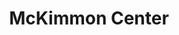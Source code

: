 ---
events:
- building: McKimmon Center
  categories: mckimmon-center
  description: Chancellor Bruce Poulton instituted the annual Brotherhood Dinner to
    honor African Americans who have made important contributions to the nation and
    the world. The annual dinner continued for more than 25 years, and honorees included
    John Hope Franklin, Gwendolyn Brooks, C. T. Vivian, Julian Bond, and John Lewis.
    In 1978, there may have been an earlier brotherhood dinner honoring Samual Nesbritt.
  event_decade: '1980'
  event_id: '18'
  excerpt: Chancellor Bruce Poulton instituted the annual Brotherhood Dinner to honor
    African Americans who have made important contributions to the nation and the
    world. The annual dinner continued for more than 25 years, and honorees included
    John Hope Franklin, Gwendolyn Brooks, C. T. Vivian, Julian Bond, and John Lewis.
    In 1978, there may have been an earlier brotherhood dinner honoring Samual Nesbritt.
  image id (orig): ua023_024-001-bx0016-031-001
  image_caption: Chancellor Joab Thomas
  image_id: ua023_024-001-bx0016-031-001
  image_link: https://d.lib.ncsu.edu/collections/catalog/ua023_024-001-bx0016-031-001
  start_date: 12/08/1982
  title: First Annual Brotherhood Dinner
  year: '1982'
lat: '35.782715'
layout: post
lng: '-78.68512'
order: 19
permalink: places/mckimmon-center/
place: mckimmon-center
route:
  code: Ok
  routes:
  - distance: 5191.029
    duration: 3661.656
    geometry:
      coordinates:
      - - -78.685314
        - 35.782384
      - - -78.685292
        - 35.782376
      - - -78.685463
        - 35.782082
      - - -78.685275
        - 35.782003
      - - -78.685153
        - 35.781972
      - - -78.685054
        - 35.78196
      - - -78.684924
        - 35.781951
      - - -78.684788
        - 35.781956
      - - -78.6846
        - 35.781955
      - - -78.68449
        - 35.78194
      - - -78.684288
        - 35.781903
      - - -78.684261
        - 35.781896
      - - -78.684246
        - 35.781939
      - - -78.684215
        - 35.781961
      - - -78.684105
        - 35.782108
      - - -78.683879
        - 35.782292
      - - -78.683736
        - 35.782447
      - - -78.683732
        - 35.782469
      - - -78.68372
        - 35.782484
      - - -78.683699
        - 35.782493
      - - -78.683666
        - 35.78254
      - - -78.684016
        - 35.782774
      - - -78.684155
        - 35.782867
      - - -78.684343
        - 35.782994
      - - -78.684377
        - 35.783017
      - - -78.684432
        - 35.783063
      - - -78.684492
        - 35.783119
      - - -78.684543
        - 35.783172
      - - -78.684596
        - 35.783232
      - - -78.684623
        - 35.783285
      - - -78.684664
        - 35.783346
      - - -78.684706
        - 35.783389
      - - -78.684761
        - 35.783427
      - - -78.684773
        - 35.783435
      - - -78.685009
        - 35.783528
      - - -78.685442
        - 35.783703
      - - -78.685535
        - 35.783542
      - - -78.685625
        - 35.783385
      - - -78.686731
        - 35.783823
      - - -78.686945
        - 35.783907
      - - -78.686984
        - 35.783922
      - - -78.687076
        - 35.783956
      - - -78.687074
        - 35.784024
      - - -78.687066
        - 35.78432
      - - -78.687052
        - 35.784799
      - - -78.687051
        - 35.784839
      - - -78.68705
        - 35.784923
      - - -78.687045
        - 35.785061
      - - -78.687199
        - 35.785044
      - - -78.687554
        - 35.785002
      - - -78.687767
        - 35.784976
      - - -78.689042
        - 35.784818
      - - -78.68945
        - 35.784767
      - - -78.689481
        - 35.784763
      - - -78.689636
        - 35.784746
      - - -78.689941
        - 35.784709
      - - -78.69018
        - 35.78468
      - - -78.690275
        - 35.784669
      - - -78.690512
        - 35.784641
      - - -78.690832
        - 35.784602
      - - -78.691318
        - 35.784544
      - - -78.691457
        - 35.784527
      - - -78.691825
        - 35.784483
      - - -78.692368
        - 35.784417
      - - -78.692714
        - 35.784377
      - - -78.692968
        - 35.784348
      - - -78.693388
        - 35.784299
      - - -78.693609
        - 35.784274
      - - -78.693645
        - 35.78427
      - - -78.693813
        - 35.784251
      - - -78.693911
        - 35.78424
      - - -78.694025
        - 35.784225
      - - -78.694398
        - 35.784176
      - - -78.69459
        - 35.784151
      - - -78.695162
        - 35.784067
      - - -78.695328
        - 35.784046
      - - -78.696684
        - 35.783866
      - - -78.697191
        - 35.783803
      - - -78.697769
        - 35.783736
      - - -78.698047
        - 35.783708
      - - -78.69829
        - 35.783693
      - - -78.698585
        - 35.783696
      - - -78.698784
        - 35.783707
      - - -78.698902
        - 35.783719
      - - -78.69898
        - 35.783726
      - - -78.699117
        - 35.783744
      - - -78.699247
        - 35.783766
      - - -78.69938
        - 35.783791
      - - -78.699506
        - 35.783818
      - - -78.700013
        - 35.78397
      - - -78.70098
        - 35.78427
      - - -78.701658
        - 35.784485
      - - -78.701894
        - 35.78456
      - - -78.703216
        - 35.785003
      - - -78.703253
        - 35.785015
      - - -78.70339
        - 35.785061
      - - -78.703356
        - 35.785144
      - - -78.70334
        - 35.78518
      - - -78.70322
        - 35.785472
      - - -78.703129
        - 35.785759
      - - -78.703085
        - 35.785948
      - - -78.703057
        - 35.786124
      - - -78.70304
        - 35.786348
      - - -78.703044
        - 35.786595
      - - -78.703048
        - 35.786658
      - - -78.703059
        - 35.786847
      - - -78.7031
        - 35.787141
      - - -78.703135
        - 35.787284
      - - -78.703174
        - 35.787408
      - - -78.703231
        - 35.787548
      - - -78.703264
        - 35.787624
      - - -78.703287
        - 35.787675
      - - -78.703302
        - 35.787709
      - - -78.703365
        - 35.787822
      - - -78.703447
        - 35.787951
      - - -78.703889
        - 35.788585
      - - -78.704132
        - 35.78893
      - - -78.704213
        - 35.789074
      - - -78.704294
        - 35.789241
      - - -78.704367
        - 35.789418
      - - -78.704426
        - 35.789598
      - - -78.704459
        - 35.789774
      - - -78.704482
        - 35.789975
      - - -78.704488
        - 35.790143
      - - -78.704469
        - 35.790871
      - - -78.704468
        - 35.790908
      - - -78.704478
        - 35.791113
      - - -78.7045
        - 35.791296
      - - -78.704552
        - 35.791515
      - - -78.704615
        - 35.791681
      - - -78.70469
        - 35.791854
      - - -78.70477
        - 35.792015
      - - -78.705003
        - 35.792397
      - - -78.705222
        - 35.792758
      - - -78.705566
        - 35.793327
      - - -78.705606
        - 35.793392
      - - -78.705665
        - 35.79349
      - - -78.705909
        - 35.79386
      - - -78.705985
        - 35.793983
      - - -78.706051
        - 35.794096
      - - -78.706093
        - 35.794168
      - - -78.70611
        - 35.794198
      - - -78.706186
        - 35.794338
      - - -78.7062
        - 35.794365
      - - -78.706261
        - 35.794478
      - - -78.706362
        - 35.79464
      - - -78.7069
        - 35.795497
      - - -78.707082
        - 35.795809
      - - -78.70714
        - 35.795908
      - - -78.707176
        - 35.795965
      - - -78.707435
        - 35.79637
      - - -78.707625
        - 35.796687
      - - -78.707679
        - 35.796812
      - - -78.707707
        - 35.79689
      - - -78.707734
        - 35.796995
      - - -78.707748
        - 35.797116
      - - -78.707747
        - 35.797304
      - - -78.707685
        - 35.79804
      - - -78.707682
        - 35.798065
      - - -78.707671
        - 35.798194
      - - -78.707874
        - 35.798212
      - - -78.707907
        - 35.798215
      - - -78.708791
        - 35.798291
      - - -78.709831
        - 35.798382
      - - -78.710852
        - 35.79847
      - - -78.711237
        - 35.798503
      - - -78.711636
        - 35.798534
      - - -78.711804
        - 35.798544
      - - -78.712086
        - 35.798562
      - - -78.712398
        - 35.798575
      - - -78.712593
        - 35.798583
      - - -78.713608
        - 35.798614
      - - -78.714166
        - 35.79863
      - - -78.715263
        - 35.798664
      - - -78.715773
        - 35.798685
      - - -78.716253
        - 35.798705
      - - -78.717264
        - 35.798759
      - - -78.717254
        - 35.798862
      - - -78.717251
        - 35.798891
      - - -78.71724
        - 35.798981
      - - -78.717229
        - 35.799033
      - - -78.717311
        - 35.799174
      - - -78.717313
        - 35.799193
      - - -78.717868
        - 35.799219
      - - -78.717847
        - 35.799292
      - - -78.71785
        - 35.799357
      - - -78.717879
        - 35.799398
      - - -78.717887
        - 35.799409
      - - -78.717881
        - 35.799574
      - - -78.71788
        - 35.799602
      - - -78.717875
        - 35.799742
      - - -78.717396
        - 35.799729
      - - -78.717403
        - 35.799772
      - - -78.717206
        - 35.799782
      - - -78.717176
        - 35.800332
      - - -78.717184
        - 35.800704
      - - -78.717214
        - 35.800758
      - - -78.717227
        - 35.800752
      - - -78.7174
        - 35.800673
      - - -78.717551
        - 35.800603
      - - -78.71782
        - 35.800974
      - - -78.718056
        - 35.801273
      - - -78.718299
        - 35.801533
      type: LineString
    legs:
    - admins:
      - iso_3166_1: US
        iso_3166_1_alpha3: USA
      distance: 5191.029
      duration: 3661.656
      steps:
      - distance: 38.294
        driving_side: right
        duration: 26.968
        geometry:
          coordinates:
          - - -78.685314
            - 35.782384
          - - -78.685292
            - 35.782376
          - - -78.685463
            - 35.782082
          type: LineString
        intersections:
        - admin_index: 0
          bearings:
          - 196
          entry:
          - true
          geometry_index: 0
          is_urban: true
          location:
          - -78.685314
          - 35.782384
          mapbox_streets_v8:
            class: service
          out: 0
        maneuver:
          bearing_after: 196
          bearing_before: 0
          instruction: Walk south.
          location:
          - -78.685314
          - 35.782384
          type: depart
        mode: walking
        name: ''
        weight: 26.968
      - distance: 112
        driving_side: right
        duration: 78.873
        geometry:
          coordinates:
          - - -78.685463
            - 35.782082
          - - -78.685275
            - 35.782003
          - - -78.685153
            - 35.781972
          - - -78.685054
            - 35.78196
          - - -78.684924
            - 35.781951
          - - -78.684788
            - 35.781956
          - - -78.6846
            - 35.781955
          - - -78.68449
            - 35.78194
          - - -78.684288
            - 35.781903
          - - -78.684261
            - 35.781896
          type: LineString
        intersections:
        - admin_index: 0
          bearings:
          - 25
          - 117
          duration: 45.07
          entry:
          - false
          - true
          geometry_index: 2
          in: 0
          is_urban: true
          location:
          - -78.685463
          - 35.782082
          mapbox_streets_v8:
            class: service
          out: 1
          weight: 45.07
        - admin_index: 0
          bearings:
          - 90
          - 269
          duration: 19.014
          entry:
          - true
          - false
          geometry_index: 7
          in: 1
          is_urban: true
          location:
          - -78.684788
          - 35.781956
          mapbox_streets_v8:
            class: service
          out: 0
          weight: 19.014
        - admin_index: 0
          bearings:
          - 103
          - 277
          entry:
          - true
          - false
          geometry_index: 9
          in: 1
          is_urban: true
          location:
          - -78.68449
          - 35.78194
          mapbox_streets_v8:
            class: service
          out: 0
        maneuver:
          bearing_after: 117
          bearing_before: 205
          instruction: Turn left.
          location:
          - -78.685463
          - 35.782082
          modifier: left
          type: turn
        mode: walking
        name: ''
        weight: 78.873
      - distance: 91
        driving_side: right
        duration: 64.085
        geometry:
          coordinates:
          - - -78.684261
            - 35.781896
          - - -78.684246
            - 35.781939
          - - -78.684215
            - 35.781961
          - - -78.684105
            - 35.782108
          - - -78.683879
            - 35.782292
          - - -78.683736
            - 35.782447
          - - -78.683732
            - 35.782469
          - - -78.68372
            - 35.782484
          - - -78.683699
            - 35.782493
          - - -78.683666
            - 35.78254
          type: LineString
        intersections:
        - admin_index: 0
          bearings:
          - 16
          - 284
          duration: 3.521
          entry:
          - true
          - false
          geometry_index: 11
          in: 1
          is_urban: true
          location:
          - -78.684261
          - 35.781896
          mapbox_streets_v8:
            class: service
          out: 0
          weight: 3.521
        - admin_index: 0
          bearings:
          - 36
          - 196
          duration: 56.338
          entry:
          - true
          - false
          geometry_index: 12
          in: 1
          is_urban: true
          location:
          - -78.684246
          - 35.781939
          mapbox_streets_v8:
            class: service
          out: 0
          weight: 56.338
        - admin_index: 0
          bearings:
          - 30
          - 215
          entry:
          - true
          - false
          geometry_index: 19
          in: 1
          is_urban: true
          location:
          - -78.683699
          - 35.782493
          mapbox_streets_v8:
            class: service
          out: 0
        maneuver:
          bearing_after: 16
          bearing_before: 104
          instruction: Turn left onto the walkway.
          location:
          - -78.684261
          - 35.781896
          modifier: left
          type: turn
        mode: walking
        name: ''
        weight: 64.085
      - distance: 209
        driving_side: right
        duration: 147.183
        geometry:
          coordinates:
          - - -78.683666
            - 35.78254
          - - -78.684016
            - 35.782774
          - - -78.684155
            - 35.782867
          - - -78.684343
            - 35.782994
          - - -78.684377
            - 35.783017
          - - -78.684432
            - 35.783063
          - - -78.684492
            - 35.783119
          - - -78.684543
            - 35.783172
          - - -78.684596
            - 35.783232
          - - -78.684623
            - 35.783285
          - - -78.684664
            - 35.783346
          - - -78.684706
            - 35.783389
          - - -78.684761
            - 35.783427
          - - -78.684773
            - 35.783435
          - - -78.685009
            - 35.783528
          - - -78.685442
            - 35.783703
          type: LineString
        intersections:
        - admin_index: 0
          bearings:
          - 210
          - 309
          duration: 28.873
          entry:
          - false
          - true
          geometry_index: 20
          in: 0
          is_urban: true
          location:
          - -78.683666
          - 35.78254
          mapbox_streets_v8:
            class: service
          out: 1
          weight: 28.873
        - admin_index: 0
          bearings:
          - 129
          - 310
          duration: 11.268
          entry:
          - false
          - true
          geometry_index: 21
          in: 0
          is_urban: true
          location:
          - -78.684016
          - 35.782774
          mapbox_streets_v8:
            class: service
          out: 1
          weight: 11.268
        - admin_index: 0
          bearings:
          - 130
          - 310
          duration: 15.493
          entry:
          - false
          - true
          geometry_index: 22
          in: 0
          is_urban: true
          location:
          - -78.684155
          - 35.782867
          mapbox_streets_v8:
            class: service
          out: 1
          weight: 15.493
        - admin_index: 0
          bearings:
          - 130
          - 315
          duration: 13.38
          entry:
          - false
          - true
          geometry_index: 23
          in: 0
          is_urban: true
          location:
          - -78.684343
          - 35.782994
          mapbox_streets_v8:
            class: service
          out: 1
          weight: 13.38
        - admin_index: 0
          bearings:
          - 138
          - 323
          duration: 29.577
          entry:
          - false
          - true
          geometry_index: 26
          in: 0
          is_urban: true
          location:
          - -78.684492
          - 35.783119
          mapbox_streets_v8:
            class: service
          out: 1
          weight: 29.577
        - admin_index: 0
          bearings:
          - 138
          - 297
          duration: 17.606
          entry:
          - false
          - true
          geometry_index: 32
          in: 0
          is_urban: true
          location:
          - -78.684761
          - 35.783427
          mapbox_streets_v8:
            class: service
          out: 1
          weight: 17.606
        - admin_index: 0
          bearings:
          - 116
          - 296
          entry:
          - false
          - true
          geometry_index: 34
          in: 0
          is_urban: true
          location:
          - -78.685009
          - 35.783528
          mapbox_streets_v8:
            class: service
          out: 1
        maneuver:
          bearing_after: 309
          bearing_before: 30
          instruction: Turn left.
          location:
          - -78.683666
          - 35.78254
          modifier: left
          type: turn
        mode: walking
        name: ''
        weight: 147.183
      - distance: 39
        driving_side: right
        duration: 27.465
        geometry:
          coordinates:
          - - -78.685442
            - 35.783703
          - - -78.685535
            - 35.783542
          - - -78.685625
            - 35.783385
          type: LineString
        intersections:
        - admin_index: 0
          bearings:
          - 116
          - 205
          duration: 14.085
          entry:
          - false
          - true
          geometry_index: 35
          in: 0
          is_urban: true
          location:
          - -78.685442
          - 35.783703
          mapbox_streets_v8:
            class: service
          out: 1
          weight: 14.085
        - admin_index: 0
          bearings:
          - 25
          - 205
          entry:
          - false
          - true
          geometry_index: 36
          in: 0
          is_urban: true
          location:
          - -78.685535
          - 35.783542
          mapbox_streets_v8:
            class: service
          out: 1
        maneuver:
          bearing_after: 205
          bearing_before: 296
          instruction: Turn left.
          location:
          - -78.685442
          - 35.783703
          modifier: left
          type: turn
        mode: walking
        name: ''
        weight: 27.465
      - distance: 145
        driving_side: right
        duration: 103.113
        geometry:
          coordinates:
          - - -78.685625
            - 35.783385
          - - -78.686731
            - 35.783823
          - - -78.686945
            - 35.783907
          - - -78.686984
            - 35.783922
          - - -78.687076
            - 35.783956
          type: LineString
        intersections:
        - admin_index: 0
          bearings:
          - 25
          - 296
          duration: 78.169
          entry:
          - false
          - true
          geometry_index: 37
          in: 0
          is_urban: true
          location:
          - -78.685625
          - 35.783385
          mapbox_streets_v8:
            class: service
          out: 1
          weight: 78.169
        - admin_index: 0
          bearings:
          - 116
          - 296
          duration: 17.606
          entry:
          - false
          - true
          geometry_index: 38
          in: 0
          is_urban: true
          location:
          - -78.686731
          - 35.783823
          mapbox_streets_v8:
            class: service
          out: 1
          weight: 17.606
        - admin_index: 0
          bearings:
          - 116
          - 294
          entry:
          - false
          - true
          geometry_index: 40
          in: 0
          is_urban: true
          location:
          - -78.686984
          - 35.783922
          mapbox_streets_v8:
            class: service
          out: 1
          turn_duration: 1
          turn_weight: 1
        maneuver:
          bearing_after: 296
          bearing_before: 205
          instruction: Turn right.
          location:
          - -78.685625
          - 35.783385
          modifier: right
          type: turn
        mode: walking
        name: ''
        weight: 103.113
      - distance: 123
        driving_side: right
        duration: 89.62
        geometry:
          coordinates:
          - - -78.687076
            - 35.783956
          - - -78.687074
            - 35.784024
          - - -78.687066
            - 35.78432
          - - -78.687052
            - 35.784799
          - - -78.687051
            - 35.784839
          - - -78.68705
            - 35.784923
          - - -78.687045
            - 35.785061
          type: LineString
        intersections:
        - admin_index: 0
          bearings:
          - 1
          - 114
          duration: 28.873
          entry:
          - true
          - false
          geometry_index: 41
          in: 1
          is_urban: true
          location:
          - -78.687076
          - 35.783956
          mapbox_streets_v8:
            class: secondary
          out: 0
          turn_weight: 5
          weight: 33.873
        - admin_index: 0
          bearings:
          - 1
          - 181
          duration: 40.845
          entry:
          - true
          - false
          geometry_index: 43
          in: 1
          is_urban: true
          location:
          - -78.687066
          - 35.78432
          mapbox_streets_v8:
            class: secondary
          out: 0
          weight: 40.845
        - admin_index: 0
          bearings:
          - 1
          - 181
          duration: 6.338
          entry:
          - true
          - false
          geometry_index: 45
          in: 1
          is_urban: true
          location:
          - -78.687051
          - 35.784839
          mapbox_streets_v8:
            class: secondary
          out: 0
          weight: 6.338
        - admin_index: 0
          bearings:
          - 2
          - 181
          entry:
          - true
          - false
          geometry_index: 46
          in: 1
          is_urban: true
          location:
          - -78.68705
          - 35.784923
          mapbox_streets_v8:
            class: secondary
          out: 0
          turn_duration: 3
          turn_weight: 3
        maneuver:
          bearing_after: 1
          bearing_before: 294
          instruction: Turn right onto Gorman Street/SR 1571.
          location:
          - -78.687076
          - 35.783956
          modifier: right
          type: end of road
        mode: walking
        name: Gorman Street
        ref: SR 1571
        weight: 94.62
      - distance: 1512
        driving_side: right
        duration: 1064.789
        geometry:
          coordinates:
          - - -78.687045
            - 35.785061
          - - -78.687199
            - 35.785044
          - - -78.687554
            - 35.785002
          - - -78.687767
            - 35.784976
          - - -78.689042
            - 35.784818
          - - -78.68945
            - 35.784767
          - - -78.689481
            - 35.784763
          - - -78.689636
            - 35.784746
          - - -78.689941
            - 35.784709
          - - -78.69018
            - 35.78468
          - - -78.690275
            - 35.784669
          - - -78.690512
            - 35.784641
          - - -78.690832
            - 35.784602
          - - -78.691318
            - 35.784544
          - - -78.691457
            - 35.784527
          - - -78.691825
            - 35.784483
          - - -78.692368
            - 35.784417
          - - -78.692714
            - 35.784377
          - - -78.692968
            - 35.784348
          - - -78.693388
            - 35.784299
          - - -78.693609
            - 35.784274
          - - -78.693645
            - 35.78427
          - - -78.693813
            - 35.784251
          - - -78.693911
            - 35.78424
          - - -78.694025
            - 35.784225
          - - -78.694398
            - 35.784176
          - - -78.69459
            - 35.784151
          - - -78.695162
            - 35.784067
          - - -78.695328
            - 35.784046
          - - -78.696684
            - 35.783866
          - - -78.697191
            - 35.783803
          - - -78.697769
            - 35.783736
          - - -78.698047
            - 35.783708
          - - -78.69829
            - 35.783693
          - - -78.698585
            - 35.783696
          - - -78.698784
            - 35.783707
          - - -78.698902
            - 35.783719
          - - -78.69898
            - 35.783726
          - - -78.699117
            - 35.783744
          - - -78.699247
            - 35.783766
          - - -78.69938
            - 35.783791
          - - -78.699506
            - 35.783818
          - - -78.700013
            - 35.78397
          - - -78.70098
            - 35.78427
          - - -78.701658
            - 35.784485
          - - -78.701894
            - 35.78456
          - - -78.703216
            - 35.785003
          - - -78.703253
            - 35.785015
          - - -78.70339
            - 35.785061
          type: LineString
        intersections:
        - admin_index: 0
          bearings:
          - 182
          - 262
          duration: 9.859
          entry:
          - false
          - true
          geometry_index: 47
          in: 0
          is_urban: true
          location:
          - -78.687045
          - 35.785061
          mapbox_streets_v8:
            class: trunk
          out: 1
          turn_weight: 5
          weight: 14.859
        - admin_index: 0
          bearings:
          - 82
          - 262
          duration: 22.535
          entry:
          - false
          - true
          geometry_index: 48
          in: 0
          is_urban: true
          location:
          - -78.687199
          - 35.785044
          mapbox_streets_v8:
            class: trunk
          out: 1
          weight: 22.535
        - admin_index: 0
          bearings:
          - 82
          - 261
          duration: 13.38
          entry:
          - false
          - true
          geometry_index: 49
          in: 0
          is_urban: true
          location:
          - -78.687554
          - 35.785002
          mapbox_streets_v8:
            class: trunk
          out: 1
          weight: 13.38
        - admin_index: 0
          bearings:
          - 81
          - 261
          duration: 81.69
          entry:
          - false
          - true
          geometry_index: 50
          in: 0
          is_urban: true
          location:
          - -78.687767
          - 35.784976
          mapbox_streets_v8:
            class: trunk
          out: 1
          weight: 81.69
        - admin_index: 0
          bearings:
          - 81
          - 261
          duration: 28.169
          entry:
          - false
          - true
          geometry_index: 51
          in: 0
          is_urban: true
          location:
          - -78.689042
          - 35.784818
          mapbox_streets_v8:
            class: trunk
          out: 1
          weight: 28.169
        - admin_index: 0
          bearings:
          - 81
          - 262
          duration: 9.859
          entry:
          - false
          - true
          geometry_index: 53
          in: 0
          is_urban: true
          location:
          - -78.689481
          - 35.784763
          mapbox_streets_v8:
            class: trunk
          out: 1
          weight: 9.859
        - admin_index: 0
          bearings:
          - 82
          - 261
          duration: 19.718
          entry:
          - false
          - true
          geometry_index: 54
          in: 0
          is_urban: true
          location:
          - -78.689636
          - 35.784746
          mapbox_streets_v8:
            class: trunk
          out: 1
          weight: 19.718
        - admin_index: 0
          bearings:
          - 81
          - 261
          duration: 15.493
          entry:
          - false
          - true
          geometry_index: 55
          in: 0
          is_urban: true
          location:
          - -78.689941
          - 35.784709
          mapbox_streets_v8:
            class: trunk
          out: 1
          weight: 15.493
        - admin_index: 0
          bearings:
          - 81
          - 262
          duration: 21.127
          entry:
          - false
          - true
          geometry_index: 56
          in: 0
          is_urban: true
          location:
          - -78.69018
          - 35.78468
          mapbox_streets_v8:
            class: trunk
          out: 1
          weight: 21.127
        - admin_index: 0
          bearings:
          - 82
          - 261
          duration: 20.423
          entry:
          - false
          - true
          geometry_index: 58
          in: 0
          is_urban: true
          location:
          - -78.690512
          - 35.784641
          mapbox_streets_v8:
            class: trunk
          out: 1
          weight: 20.423
        - admin_index: 0
          bearings:
          - 81
          - 262
          duration: 40.141
          entry:
          - false
          - true
          geometry_index: 59
          in: 0
          is_urban: true
          location:
          - -78.690832
          - 35.784602
          mapbox_streets_v8:
            class: trunk
          out: 1
          weight: 40.141
        - admin_index: 0
          bearings:
          - 82
          - 262
          duration: 23.944
          entry:
          - false
          - true
          geometry_index: 61
          in: 0
          is_urban: true
          location:
          - -78.691457
          - 35.784527
          mapbox_streets_v8:
            class: trunk
          out: 1
          weight: 23.944
        - admin_index: 0
          bearings:
          - 82
          - 261
          duration: 57.042
          entry:
          - false
          - true
          geometry_index: 62
          in: 0
          is_urban: true
          location:
          - -78.691825
          - 35.784483
          mapbox_streets_v8:
            class: trunk
          out: 1
          weight: 57.042
        - admin_index: 0
          bearings:
          - 82
          - 262
          duration: 16.197
          entry:
          - false
          - true
          geometry_index: 64
          in: 0
          is_urban: true
          location:
          - -78.692714
          - 35.784377
          mapbox_streets_v8:
            class: trunk
          out: 1
          weight: 16.197
        - admin_index: 0
          bearings:
          - 82
          - 262
          duration: 26.761
          entry:
          - false
          - true
          geometry_index: 65
          in: 0
          is_urban: true
          location:
          - -78.692968
          - 35.784348
          mapbox_streets_v8:
            class: trunk
          out: 1
          weight: 26.761
        - admin_index: 0
          bearings:
          - 82
          - 262
          duration: 16.197
          entry:
          - false
          - true
          geometry_index: 66
          in: 0
          is_urban: true
          location:
          - -78.693388
          - 35.784299
          mapbox_streets_v8:
            class: trunk
          out: 1
          weight: 16.197
        - admin_index: 0
          bearings:
          - 82
          - 262
          duration: 10.563
          entry:
          - false
          - true
          geometry_index: 68
          in: 0
          is_urban: true
          location:
          - -78.693645
          - 35.78427
          mapbox_streets_v8:
            class: trunk
          out: 1
          weight: 10.563
        - admin_index: 0
          bearings:
          - 82
          - 262
          duration: 6.338
          entry:
          - false
          - true
          geometry_index: 69
          in: 0
          is_urban: true
          location:
          - -78.693813
          - 35.784251
          mapbox_streets_v8:
            class: trunk
          out: 1
          weight: 6.338
        - admin_index: 0
          bearings:
          - 82
          - 261
          duration: 7.042
          entry:
          - false
          - true
          geometry_index: 70
          in: 0
          is_urban: true
          location:
          - -78.693911
          - 35.78424
          mapbox_streets_v8:
            class: trunk
          out: 1
          weight: 7.042
        - admin_index: 0
          bearings:
          - 81
          - 261
          duration: 23.944
          entry:
          - false
          - true
          geometry_index: 71
          in: 0
          is_urban: true
          location:
          - -78.694025
          - 35.784225
          mapbox_streets_v8:
            class: trunk
          out: 1
          weight: 23.944
        - admin_index: 0
          bearings:
          - 81
          - 261
          duration: 59.859
          entry:
          - false
          - true
          geometry_index: 72
          in: 0
          is_urban: true
          location:
          - -78.694398
          - 35.784176
          mapbox_streets_v8:
            class: trunk
          out: 1
          weight: 59.859
        - admin_index: 0
          bearings:
          - 81
          - 261
          duration: 87.324
          entry:
          - false
          - true
          geometry_index: 75
          in: 0
          is_urban: true
          location:
          - -78.695328
          - 35.784046
          mapbox_streets_v8:
            class: trunk
          out: 1
          weight: 87.324
        - admin_index: 0
          bearings:
          - 81
          - 261
          duration: 142.254
          entry:
          - false
          - true
          geometry_index: 76
          in: 0
          is_urban: true
          location:
          - -78.696684
          - 35.783866
          mapbox_streets_v8:
            class: primary
          out: 1
          weight: 142.254
        - admin_index: 0
          bearings:
          - 96
          - 278
          duration: 202.113
          entry:
          - false
          - true
          geometry_index: 83
          in: 0
          is_urban: true
          location:
          - -78.698902
          - 35.783719
          mapbox_streets_v8:
            class: primary
          out: 1
          weight: 202.113
        - admin_index: 0
          bearings:
          - 111
          - 292
          duration: 93.662
          entry:
          - false
          - true
          geometry_index: 92
          in: 0
          is_urban: false
          location:
          - -78.701894
          - 35.78456
          mapbox_streets_v8:
            class: primary
          out: 1
          weight: 93.662
        - admin_index: 0
          bearings:
          - 112
          - 292
          entry:
          - false
          - true
          geometry_index: 94
          in: 0
          is_urban: false
          location:
          - -78.703253
          - 35.785015
          mapbox_streets_v8:
            class: primary
          out: 1
        maneuver:
          bearing_after: 262
          bearing_before: 2
          instruction: Turn left onto Western Boulevard.
          location:
          - -78.687045
          - 35.785061
          modifier: left
          type: turn
        mode: walking
        name: Western Boulevard
        weight: 1069.789
      - distance: 1559.999
        driving_side: right
        duration: 1099.592
        geometry:
          coordinates:
          - - -78.70339
            - 35.785061
          - - -78.703356
            - 35.785144
          - - -78.70334
            - 35.78518
          - - -78.70322
            - 35.785472
          - - -78.703129
            - 35.785759
          - - -78.703085
            - 35.785948
          - - -78.703057
            - 35.786124
          - - -78.70304
            - 35.786348
          - - -78.703044
            - 35.786595
          - - -78.703048
            - 35.786658
          - - -78.703059
            - 35.786847
          - - -78.7031
            - 35.787141
          - - -78.703135
            - 35.787284
          - - -78.703174
            - 35.787408
          - - -78.703231
            - 35.787548
          - - -78.703264
            - 35.787624
          - - -78.703287
            - 35.787675
          - - -78.703302
            - 35.787709
          - - -78.703365
            - 35.787822
          - - -78.703447
            - 35.787951
          - - -78.703889
            - 35.788585
          - - -78.704132
            - 35.78893
          - - -78.704213
            - 35.789074
          - - -78.704294
            - 35.789241
          - - -78.704367
            - 35.789418
          - - -78.704426
            - 35.789598
          - - -78.704459
            - 35.789774
          - - -78.704482
            - 35.789975
          - - -78.704488
            - 35.790143
          - - -78.704469
            - 35.790871
          - - -78.704468
            - 35.790908
          - - -78.704478
            - 35.791113
          - - -78.7045
            - 35.791296
          - - -78.704552
            - 35.791515
          - - -78.704615
            - 35.791681
          - - -78.70469
            - 35.791854
          - - -78.70477
            - 35.792015
          - - -78.705003
            - 35.792397
          - - -78.705222
            - 35.792758
          - - -78.705566
            - 35.793327
          - - -78.705606
            - 35.793392
          - - -78.705665
            - 35.79349
          - - -78.705909
            - 35.79386
          - - -78.705985
            - 35.793983
          - - -78.706051
            - 35.794096
          - - -78.706093
            - 35.794168
          - - -78.70611
            - 35.794198
          - - -78.706186
            - 35.794338
          - - -78.7062
            - 35.794365
          - - -78.706261
            - 35.794478
          - - -78.706362
            - 35.79464
          - - -78.7069
            - 35.795497
          - - -78.707082
            - 35.795809
          - - -78.70714
            - 35.795908
          - - -78.707176
            - 35.795965
          - - -78.707435
            - 35.79637
          - - -78.707625
            - 35.796687
          - - -78.707679
            - 35.796812
          - - -78.707707
            - 35.79689
          - - -78.707734
            - 35.796995
          - - -78.707748
            - 35.797116
          - - -78.707747
            - 35.797304
          - - -78.707685
            - 35.79804
          - - -78.707682
            - 35.798065
          - - -78.707671
            - 35.798194
          type: LineString
        intersections:
        - admin_index: 0
          bearings:
          - 18
          - 112
          duration: 7.042
          entry:
          - true
          - false
          geometry_index: 95
          in: 1
          is_urban: false
          location:
          - -78.70339
          - 35.785061
          mapbox_streets_v8:
            class: primary
          out: 0
          turn_weight: 5
          weight: 12.042
        - admin_index: 0
          bearings:
          - 19
          - 198
          duration: 65.493
          entry:
          - true
          - false
          geometry_index: 96
          in: 1
          is_urban: false
          location:
          - -78.703356
          - 35.785144
          mapbox_streets_v8:
            class: primary
          out: 0
          weight: 65.493
        - admin_index: 0
          bearings:
          - 7
          - 191
          duration: 55.634
          entry:
          - true
          - false
          geometry_index: 100
          in: 1
          is_urban: false
          location:
          - -78.703085
          - 35.785948
          mapbox_streets_v8:
            class: primary
          out: 0
          weight: 55.634
        - admin_index: 0
          bearings:
          - 179
          - 357
          duration: 14.789
          entry:
          - false
          - true
          geometry_index: 104
          in: 0
          is_urban: false
          location:
          - -78.703048
          - 35.786658
          mapbox_streets_v8:
            class: primary
          out: 1
          weight: 14.789
        - admin_index: 0
          bearings:
          - 177
          - 354
          duration: 62.676
          entry:
          - false
          - true
          geometry_index: 105
          in: 0
          is_urban: false
          location:
          - -78.703059
          - 35.786847
          mapbox_streets_v8:
            class: primary
          out: 1
          weight: 62.676
        - admin_index: 0
          bearings:
          - 161
          - 340
          duration: 4.225
          entry:
          - false
          - true
          geometry_index: 110
          in: 0
          is_urban: false
          location:
          - -78.703264
          - 35.787624
          mapbox_streets_v8:
            class: primary
          out: 1
          weight: 4.225
        - admin_index: 0
          bearings:
          - 160
          - 340
          duration: 2.817
          entry:
          - false
          - true
          geometry_index: 111
          in: 0
          is_urban: true
          location:
          - -78.703287
          - 35.787675
          mapbox_streets_v8:
            class: primary
          out: 1
          weight: 2.817
        - admin_index: 0
          bearings:
          - 160
          - 335
          duration: 109.155
          entry:
          - false
          - true
          geometry_index: 112
          in: 0
          is_urban: false
          location:
          - -78.703302
          - 35.787709
          mapbox_streets_v8:
            class: primary
          out: 1
          weight: 109.155
        - admin_index: 0
          bearings:
          - 150
          - 336
          duration: 55.634
          entry:
          - false
          - true
          geometry_index: 116
          in: 0
          is_urban: false
          location:
          - -78.704132
          - 35.78893
          mapbox_streets_v8:
            class: primary
          out: 1
          weight: 55.634
        - admin_index: 0
          bearings:
          - 165
          - 352
          duration: 42.958
          entry:
          - false
          - true
          geometry_index: 120
          in: 0
          is_urban: false
          location:
          - -78.704426
          - 35.789598
          mapbox_streets_v8:
            class: primary
          out: 1
          weight: 42.958
        - admin_index: 0
          bearings:
          - 1
          - 178
          duration: 57.042
          entry:
          - true
          - false
          geometry_index: 123
          in: 1
          is_urban: false
          location:
          - -78.704488
          - 35.790143
          mapbox_streets_v8:
            class: primary
          out: 0
          weight: 57.042
        - admin_index: 0
          bearings:
          - 181
          - 358
          duration: 64.789
          entry:
          - false
          - true
          geometry_index: 124
          in: 0
          is_urban: false
          location:
          - -78.704469
          - 35.790871
          mapbox_streets_v8:
            class: primary
          out: 1
          weight: 64.789
        - admin_index: 0
          bearings:
          - 163
          - 341
          duration: 142.958
          entry:
          - false
          - true
          geometry_index: 129
          in: 0
          is_urban: false
          location:
          - -78.704615
          - 35.791681
          mapbox_streets_v8:
            class: primary
          out: 1
          weight: 142.958
        - admin_index: 0
          bearings:
          - 154
          - 333
          duration: 5.634
          entry:
          - false
          - true
          geometry_index: 134
          in: 0
          is_urban: false
          location:
          - -78.705566
          - 35.793327
          mapbox_streets_v8:
            class: primary
          out: 1
          weight: 5.634
        - admin_index: 0
          bearings:
          - 153
          - 333
          duration: 52.113
          entry:
          - false
          - true
          geometry_index: 135
          in: 0
          is_urban: false
          location:
          - -78.705606
          - 35.793392
          mapbox_streets_v8:
            class: primary
          out: 1
          weight: 52.113
        - admin_index: 0
          bearings:
          - 153
          - 335
          duration: 33.099
          entry:
          - false
          - true
          geometry_index: 138
          in: 0
          is_urban: false
          location:
          - -78.705985
          - 35.793983
          mapbox_streets_v8:
            class: primary
          out: 1
          weight: 33.099
        - admin_index: 0
          bearings:
          - 156
          - 336
          duration: 9.859
          entry:
          - false
          - true
          geometry_index: 143
          in: 0
          is_urban: false
          location:
          - -78.7062
          - 35.794365
          mapbox_streets_v8:
            class: primary
          out: 1
          weight: 9.859
        - admin_index: 0
          bearings:
          - 156
          - 333
          duration: 117.901
          entry:
          - false
          - true
          geometry_index: 144
          in: 0
          is_urban: false
          location:
          - -78.706261
          - 35.794478
          mapbox_streets_v8:
            class: primary
          out: 1
          turn_duration: 1
          turn_weight: 1
          weight: 117.901
        - admin_index: 0
          bearings:
          - 155
          - 335
          duration: 8.451
          entry:
          - false
          - true
          geometry_index: 147
          in: 0
          is_urban: false
          location:
          - -78.707082
          - 35.795809
          mapbox_streets_v8:
            class: primary
          out: 1
          weight: 8.451
        - admin_index: 0
          bearings:
          - 155
          - 333
          duration: 4.93
          entry:
          - false
          - true
          geometry_index: 148
          in: 0
          is_urban: false
          location:
          - -78.70714
          - 35.795908
          mapbox_streets_v8:
            class: primary
          out: 1
          weight: 4.93
        - admin_index: 0
          bearings:
          - 153
          - 333
          duration: 112.676
          entry:
          - false
          - true
          geometry_index: 149
          in: 0
          is_urban: false
          location:
          - -78.707176
          - 35.795965
          mapbox_streets_v8:
            class: primary
          out: 1
          weight: 112.676
        - admin_index: 0
          bearings:
          - 4
          - 180
          duration: 59.859
          entry:
          - true
          - false
          geometry_index: 156
          in: 1
          is_urban: false
          location:
          - -78.707747
          - 35.797304
          mapbox_streets_v8:
            class: primary
          out: 0
          weight: 59.859
        - admin_index: 0
          bearings:
          - 4
          - 184
          entry:
          - true
          - false
          geometry_index: 158
          in: 1
          is_urban: false
          location:
          - -78.707682
          - 35.798065
          mapbox_streets_v8:
            class: primary
          out: 0
        maneuver:
          bearing_after: 18
          bearing_before: 292
          instruction: Turn right onto Blue Ridge Road.
          location:
          - -78.70339
          - 35.785061
          modifier: right
          type: turn
        mode: walking
        name: Blue Ridge Road
        weight: 1104.592
      - distance: 868
        driving_side: right
        duration: 611.268
        geometry:
          coordinates:
          - - -78.707671
            - 35.798194
          - - -78.707874
            - 35.798212
          - - -78.707907
            - 35.798215
          - - -78.708791
            - 35.798291
          - - -78.709831
            - 35.798382
          - - -78.710852
            - 35.79847
          - - -78.711237
            - 35.798503
          - - -78.711636
            - 35.798534
          - - -78.711804
            - 35.798544
          - - -78.712086
            - 35.798562
          - - -78.712398
            - 35.798575
          - - -78.712593
            - 35.798583
          - - -78.713608
            - 35.798614
          - - -78.714166
            - 35.79863
          - - -78.715263
            - 35.798664
          - - -78.715773
            - 35.798685
          - - -78.716253
            - 35.798705
          - - -78.717264
            - 35.798759
          type: LineString
        intersections:
        - admin_index: 0
          bearings:
          - 184
          - 276
          duration: 12.676
          entry:
          - false
          - true
          geometry_index: 159
          in: 0
          is_urban: false
          location:
          - -78.707671
          - 35.798194
          mapbox_streets_v8:
            class: secondary
          out: 1
          turn_weight: 5
          weight: 17.676
        - admin_index: 0
          bearings:
          - 96
          - 276
          duration: 58.451
          entry:
          - false
          - true
          geometry_index: 160
          in: 0
          is_urban: false
          location:
          - -78.707874
          - 35.798212
          mapbox_streets_v8:
            class: secondary
          out: 1
          weight: 58.451
        - admin_index: 0
          bearings:
          - 96
          - 276
          duration: 66.197
          entry:
          - false
          - true
          geometry_index: 162
          in: 0
          is_urban: false
          location:
          - -78.708791
          - 35.798291
          mapbox_streets_v8:
            class: secondary
          out: 1
          weight: 66.197
        - admin_index: 0
          bearings:
          - 96
          - 276
          duration: 65.493
          entry:
          - false
          - true
          geometry_index: 163
          in: 0
          is_urban: false
          location:
          - -78.709831
          - 35.798382
          mapbox_streets_v8:
            class: secondary
          out: 1
          weight: 65.493
        - admin_index: 0
          bearings:
          - 96
          - 276
          duration: 60.563
          entry:
          - false
          - true
          geometry_index: 164
          in: 0
          is_urban: false
          location:
          - -78.710852
          - 35.79847
          mapbox_streets_v8:
            class: secondary
          out: 1
          weight: 60.563
        - admin_index: 0
          bearings:
          - 95
          - 274
          duration: 38.028
          entry:
          - false
          - true
          geometry_index: 167
          in: 0
          is_urban: false
          location:
          - -78.711804
          - 35.798544
          mapbox_streets_v8:
            class: secondary
          out: 1
          weight: 38.028
        - admin_index: 0
          bearings:
          - 93
          - 273
          duration: 214.789
          entry:
          - false
          - true
          geometry_index: 169
          in: 0
          is_urban: false
          location:
          - -78.712398
          - 35.798575
          mapbox_streets_v8:
            class: secondary
          out: 1
          weight: 214.789
        - admin_index: 0
          bearings:
          - 93
          - 273
          entry:
          - false
          - true
          geometry_index: 174
          in: 0
          is_urban: false
          location:
          - -78.715773
          - 35.798685
          mapbox_streets_v8:
            class: secondary
          out: 1
        maneuver:
          bearing_after: 276
          bearing_before: 4
          instruction: Turn left onto Trinity Road.
          location:
          - -78.707671
          - 35.798194
          modifier: left
          type: turn
        mode: walking
        name: Trinity Road
        weight: 616.268
      - distance: 31
        driving_side: right
        duration: 22.831
        geometry:
          coordinates:
          - - -78.717264
            - 35.798759
          - - -78.717254
            - 35.798862
          - - -78.717251
            - 35.798891
          - - -78.71724
            - 35.798981
          - - -78.717229
            - 35.799033
          type: LineString
        intersections:
        - admin_index: 0
          bearings:
          - 5
          - 94
          duration: 8.451
          entry:
          - true
          - false
          geometry_index: 176
          in: 1
          is_urban: false
          location:
          - -78.717264
          - 35.798759
          mapbox_streets_v8:
            class: street
          out: 0
          turn_weight: 5
          weight: 13.451
        - admin_index: 0
          bearings:
          - 6
          - 185
          entry:
          - true
          - false
          geometry_index: 177
          in: 1
          is_urban: false
          location:
          - -78.717254
          - 35.798862
          mapbox_streets_v8:
            class: street
          out: 0
          turn_duration: 1
          turn_weight: 1
        maneuver:
          bearing_after: 5
          bearing_before: 274
          instruction: Turn right onto Peter Karmanos Jr Drive.
          location:
          - -78.717264
          - 35.798759
          modifier: right
          type: turn
        mode: walking
        name: Peter Karmanos Jr Drive
        weight: 27.831
      - distance: 19
        driving_side: right
        duration: 13.38
        geometry:
          coordinates:
          - - -78.717229
            - 35.799033
          - - -78.717311
            - 35.799174
          - - -78.717313
            - 35.799193
          type: LineString
        intersections:
        - admin_index: 0
          bearings:
          - 187
          - 335
          classes:
          - restricted
          entry:
          - false
          - true
          geometry_index: 180
          in: 0
          is_urban: false
          location:
          - -78.717229
          - 35.799033
          mapbox_streets_v8:
            class: service
          out: 1
          turn_weight: 605
        maneuver:
          bearing_after: 335
          bearing_before: 7
          instruction: Bear left.
          location:
          - -78.717229
          - 35.799033
          modifier: slight left
          type: turn
        mode: walking
        name: ''
        weight: 671.901
      - distance: 50
        driving_side: right
        duration: 35.211
        geometry:
          coordinates:
          - - -78.717313
            - 35.799193
          - - -78.717868
            - 35.799219
          type: LineString
        intersections:
        - admin_index: 0
          bearings:
          - 158
          - 273
          classes:
          - restricted
          entry:
          - false
          - true
          geometry_index: 182
          in: 0
          is_urban: false
          location:
          - -78.717313
          - 35.799193
          mapbox_streets_v8:
            class: service
          out: 1
        maneuver:
          bearing_after: 273
          bearing_before: 338
          instruction: Turn left.
          location:
          - -78.717313
          - 35.799193
          modifier: left
          type: turn
        mode: walking
        name: ''
        weight: 35.211
      - distance: 60
        driving_side: right
        duration: 42.254
        geometry:
          coordinates:
          - - -78.717868
            - 35.799219
          - - -78.717847
            - 35.799292
          - - -78.71785
            - 35.799357
          - - -78.717879
            - 35.799398
          - - -78.717887
            - 35.799409
          - - -78.717881
            - 35.799574
          - - -78.71788
            - 35.799602
          - - -78.717875
            - 35.799742
          type: LineString
        intersections:
        - admin_index: 0
          bearings:
          - 6
          - 93
          classes:
          - restricted
          duration: 14.789
          entry:
          - true
          - false
          geometry_index: 183
          in: 1
          is_urban: false
          location:
          - -78.717868
          - 35.799219
          mapbox_streets_v8:
            class: service
          out: 0
          weight: 14.789
        - admin_index: 0
          bearings:
          - 171
          - 359
          classes:
          - restricted
          duration: 14.084
          entry:
          - false
          - true
          geometry_index: 186
          in: 0
          is_urban: false
          location:
          - -78.717879
          - 35.799398
          mapbox_streets_v8:
            class: service
          out: 1
          weight: 14.084
        - admin_index: 0
          bearings:
          - 2
          - 182
          classes:
          - restricted
          entry:
          - true
          - false
          geometry_index: 188
          in: 1
          is_urban: false
          location:
          - -78.717881
          - 35.799574
          mapbox_streets_v8:
            class: service
          out: 0
        maneuver:
          bearing_after: 6
          bearing_before: 273
          instruction: Turn right.
          location:
          - -78.717868
          - 35.799219
          modifier: right
          type: turn
        mode: walking
        name: ''
        weight: 42.254
      - distance: 43
        driving_side: right
        duration: 30.282
        geometry:
          coordinates:
          - - -78.717875
            - 35.799742
          - - -78.717396
            - 35.799729
          type: LineString
        intersections:
        - admin_index: 0
          bearings:
          - 92
          - 182
          classes:
          - restricted
          entry:
          - true
          - false
          geometry_index: 190
          in: 1
          is_urban: false
          location:
          - -78.717875
          - 35.799742
          mapbox_streets_v8:
            class: service
          out: 0
        maneuver:
          bearing_after: 92
          bearing_before: 2
          instruction: Turn right.
          location:
          - -78.717875
          - 35.799742
          modifier: right
          type: turn
        mode: walking
        name: ''
        weight: 30.282
      - distance: 5
        driving_side: right
        duration: 3.521
        geometry:
          coordinates:
          - - -78.717396
            - 35.799729
          - - -78.717403
            - 35.799772
          type: LineString
        intersections:
        - admin_index: 0
          bearings:
          - 272
          - 352
          classes:
          - restricted
          entry:
          - false
          - true
          geometry_index: 191
          in: 0
          is_urban: false
          location:
          - -78.717396
          - 35.799729
          mapbox_streets_v8:
            class: service
          out: 1
        maneuver:
          bearing_after: 352
          bearing_before: 92
          instruction: Turn left.
          location:
          - -78.717396
          - 35.799729
          modifier: left
          type: turn
        mode: walking
        name: ''
        weight: 17.605
      - distance: 127
        driving_side: right
        duration: 89.437
        geometry:
          coordinates:
          - - -78.717403
            - 35.799772
          - - -78.717206
            - 35.799782
          - - -78.717176
            - 35.800332
          - - -78.717184
            - 35.800704
          - - -78.717214
            - 35.800758
          type: LineString
        intersections:
        - admin_index: 0
          bearings:
          - 86
          - 172
          classes:
          - restricted
          entry:
          - true
          - false
          geometry_index: 192
          in: 1
          is_urban: false
          location:
          - -78.717403
          - 35.799772
          mapbox_streets_v8:
            class: service
          out: 0
        maneuver:
          bearing_after: 86
          bearing_before: 352
          instruction: Turn right.
          location:
          - -78.717403
          - 35.799772
          modifier: right
          type: turn
        mode: walking
        name: ''
        weight: 89.437
      - distance: 35
        driving_side: right
        duration: 24.648
        geometry:
          coordinates:
          - - -78.717214
            - 35.800758
          - - -78.717227
            - 35.800752
          - - -78.7174
            - 35.800673
          - - -78.717551
            - 35.800603
          type: LineString
        intersections:
        - admin_index: 0
          bearings:
          - 169
          - 241
          classes:
          - restricted
          duration: 13.38
          entry:
          - false
          - true
          geometry_index: 196
          in: 0
          is_urban: false
          location:
          - -78.717214
          - 35.800758
          mapbox_streets_v8:
            class: service
          out: 1
          weight: 66.901
        - admin_index: 0
          bearings:
          - 61
          - 240
          classes:
          - restricted
          entry:
          - false
          - true
          geometry_index: 198
          in: 0
          is_urban: false
          location:
          - -78.7174
          - 35.800673
          mapbox_streets_v8:
            class: service
          out: 1
        maneuver:
          bearing_after: 241
          bearing_before: 349
          instruction: Turn left.
          location:
          - -78.717214
          - 35.800758
          modifier: left
          type: turn
        mode: walking
        name: ''
        weight: 123.239
      - distance: 123.736
        driving_side: right
        duration: 87.138
        geometry:
          coordinates:
          - - -78.717551
            - 35.800603
          - - -78.71782
            - 35.800974
          - - -78.718056
            - 35.801273
          - - -78.718299
            - 35.801533
          type: LineString
        intersections:
        - admin_index: 0
          bearings:
          - 60
          - 330
          classes:
          - restricted
          entry:
          - false
          - true
          geometry_index: 199
          in: 0
          is_urban: false
          location:
          - -78.717551
          - 35.800603
          mapbox_streets_v8:
            class: service
          out: 1
        maneuver:
          bearing_after: 330
          bearing_before: 240
          instruction: Turn right.
          location:
          - -78.717551
          - 35.800603
          modifier: right
          type: turn
        mode: walking
        name: ''
        weight: 87.135
      - distance: 0
        driving_side: right
        duration: 0
        geometry:
          coordinates:
          - - -78.718299
            - 35.801533
          - - -78.718299
            - 35.801533
          type: LineString
        intersections:
        - admin_index: 0
          bearings:
          - 143
          entry:
          - true
          geometry_index: 202
          in: 0
          location:
          - -78.718299
          - 35.801533
        maneuver:
          bearing_after: 0
          bearing_before: 323
          instruction: Your destination is on the left.
          location:
          - -78.718299
          - 35.801533
          modifier: left
          type: arrive
        mode: walking
        name: ''
        weight: 0
      summary: Western Boulevard, Blue Ridge Road
      weight: 4457.849
    weight: 4457.849
    weight_name: pedestrian
  uuid: mX4iGZSakmak9IJx8d_rNKIlZs2QyJwyRse92Xi0W1tmn0mC7ohm4g==
  waypoints:
  - distance: 40.75
    location:
    - -78.685314
    - 35.782384
    name: ''
  - distance: 134.11
    location:
    - -78.718299
    - 35.801533
    name: ''
title: McKimmon Center

---